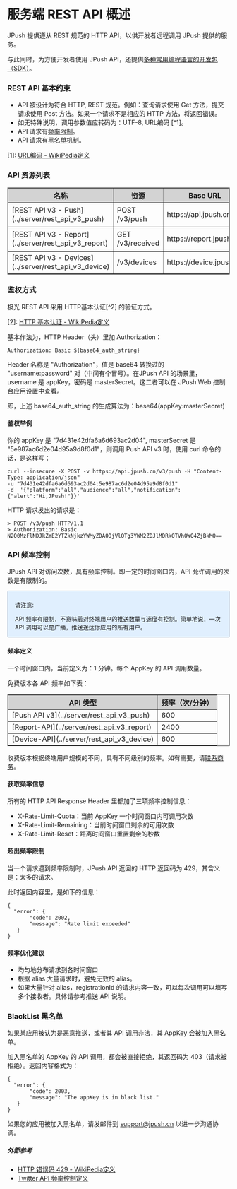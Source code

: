 # 服务端 REST API 概述

JPush 提供遵从 REST 规范的 HTTP API，以供开发者远程调用 JPush 提供的服务。

与此同时，为方便开发者使用 JPush API，还提供[多种常用编程语言的开发包（SDK）](../../resources/#sdk_1)。


### REST API 基本约束

* API 被设计为符合 HTTP, REST 规范。例如：查询请求使用 Get 方法，提交请求使用 Post 方法。如果一个请求不是相应的 HTTP 方法，将返回错误。
* 如无特殊说明，调用参数值应转码为：UTF-8, URL编码 [^1]。
* API 请求有[频率限制](#api-rating)。
* API 请求有[黑名单机制](#blacklist)。

[1]: [URL编码 - WikiPedia定义](http://zh.wikipedia.org/wiki/%E7%99%BE%E5%88%86%E5%8F%B7%E7%BC%96%E7%A0%81)

### API 资源列表
<div class="table-d" align="center" >
        <table border="1" width = "100%">
                <tr  bgcolor="#D3D3D3" >
                        <th>名称</th>
                        <th>资源</th>
                        <th>Base URL</th>
                        <th>描述</th>
                </tr>
                <tr >
                        <td>[REST API v3 - Push](../server/rest_api_v3_push)</td>
                        <td>POST /v3/push</td>
                        <td>https://api.jpush.cn</td>
                        <td>推送消息 API</td>
                </tr>
                <tr >
                        <td>[REST API v3 - Report](../server/rest_api_v3_report)</td>
                        <td>GET /v3/received</td>
                        <td>https://report.jpush.cn</td>
                        <td>获取统计数据</td>
                </tr>
                <tr >
                        <td>[REST API v3 - Devices](../server/rest_api_v3_device)</td>
                        <td>/v3/devices</td>
                        <td>https://device.jpush.cn</td>
                        <td>操作 tag,alias </td>
                </tr>
        </table>
</div>


### 鉴权方式

极光 REST API 采用 HTTP基本认证[^2] 的验证方式。

[2]: [HTTP 基本认证 - WikiPedia定义](http://zh.wikipedia.org/wiki/HTTP%E5%9F%BA%E6%9C%AC%E8%AE%A4%E8%AF%81)

基本作法为，HTTP Header（头）里加 Authorization：

    Authorization: Basic ${base64_auth_string}

Header 名称是 "Authorization"，值是 base64 转换过的 "username:password" 对（中间有个冒号）。在JPush API 的场景里，username 是 appKey，密码是 masterSecret。这二者可以在 JPush Web 控制台应用设置中查看。

即，上述 base64_auth_string 的生成算法为：base64(appKey:masterSecret)

#### 鉴权举例

你的 appKey 是 "7d431e42dfa6a6d693ac2d04", masterSecret 是 "5e987ac6d2e04d95a9d8f0d1"，则调用 Push API v3 时，使用 curl 命令的话，是这样写：

```
curl --insecure -X POST -v https://api.jpush.cn/v3/push -H "Content-Type: application/json" 
-u "7d431e42dfa6a6d693ac2d04:5e987ac6d2e04d95a9d8f0d1" 
-d  '{"platform":"all","audience":"all","notification":{"alert":"Hi,JPush!"}}'
```

HTTP 请求发出的请求是：

```
> POST /v3/push HTTP/1.1
> Authorization: Basic N2Q0MzFlNDJkZmE2YTZkNjkzYWMyZDA0OjVlOTg3YWM2ZDJlMDRkOTVhOWQ4ZjBkMQ==
```



### API 频率控制

JPush API 对访问次数，具有频率控制。即一定的时间窗口内，API 允许调用的次数是有限制的。

<div style="font-size:13px;background: #E0EFFE;border: 1px solid #ACBFD7;border-radius: 3px;padding: 8px 16px;  padding-bottom: 0;margin-bottom: 0;">
<p>请注意:
	<br>
	<p>API 频率有限制，不意味着对终端用户的推送数量与速度有控制。简单地说，一次 API 调用可以是广播，推送送达你应用的所有用户。
</div>


#### 频率定义

一个时间窗口内，当前定义为：1 分钟。每个 AppKey 的 API 调用数量。

免费版本各 API 频率如下表：
<div class="table-d" align="center" >
        <table border="1" width = "100%">
                <tr  bgcolor="#D3D3D3" >
                        <th>API 类型</th>
                        <th>频率（次/分钟）</th>
                </tr>
                <tr >
                        <td>[Push API v3](../server/rest_api_v3_push)</td>
                        <td>600</td>
                </tr>
                <tr >
                        <td>[Report-API](../server/rest_api_v3_report)</td>
                        <td>2400</td>
                </tr>
                <tr >
                        <td>[Device-API](../server/rest_api_v3_device)</td>
                        <td>600</td>
                </tr>
        </table>
</div>

收费版本根据终端用户规模的不同，具有不同级别的频率。如有需要，请[联系商务](https://www.jiguang.cn/accounts/business/form)。

#### 获取频率信息

所有的 HTTP API Response Header 里都加了三项频率控制信息：

+ X-Rate-Limit-Quota：当前 AppKey 一个时间窗口内可调用次数
+ X-Rate-Limit-Remaining：当前时间窗口剩余的可用次数
+ X-Rate-Limit-Reset：距离时间窗口重置剩余的秒数

#### 超出频率限制

当一个请求遇到频率限制时，JPush API 返回的 HTTP 返回码为 429，其含义是：太多的请求。

此时返回内容里，是如下的信息：

	{
	  "error": {
	       "code": 2002, 
	       "message": "Rate limit exceeded"
	   }
	}
	
#### 频率优化建议

+ 均匀地分布请求到各时间窗口
+ 根据 alias 大量请求时，避免无效的 alias。
+ 如果大量针对 alias，registrationId 的请求内容一致，可以每次调用可以填写多个接收者。具体请参考推送 API 说明。




### BlackList 黑名单

如果某应用被认为是恶意推送，或者其 API 调用非法，其 AppKey 会被加入黑名单。

加入黑名单的 AppKey 的 API 调用，都会被直接拒绝，其返回码为 403（请求被拒绝）。返回内容格式为：

	{
	  "error": {
	       "code": 2003, 
	       "message": "The appKey is in black list."
	   }
	}
 
如果您的应用被加入黑名单，请发邮件到 <support@jpush.cn> 以进一步沟通协调。

##### 外部参考

+ [HTTP 错误码 429  - WikiPedia定义](http://en.wikipedia.org/wiki/List_of_HTTP_status_codes#4xx_Client_Error)
+ [Twitter API 频率控制定义](https://dev.twitter.com/docs/rate-limiting/1.1)

